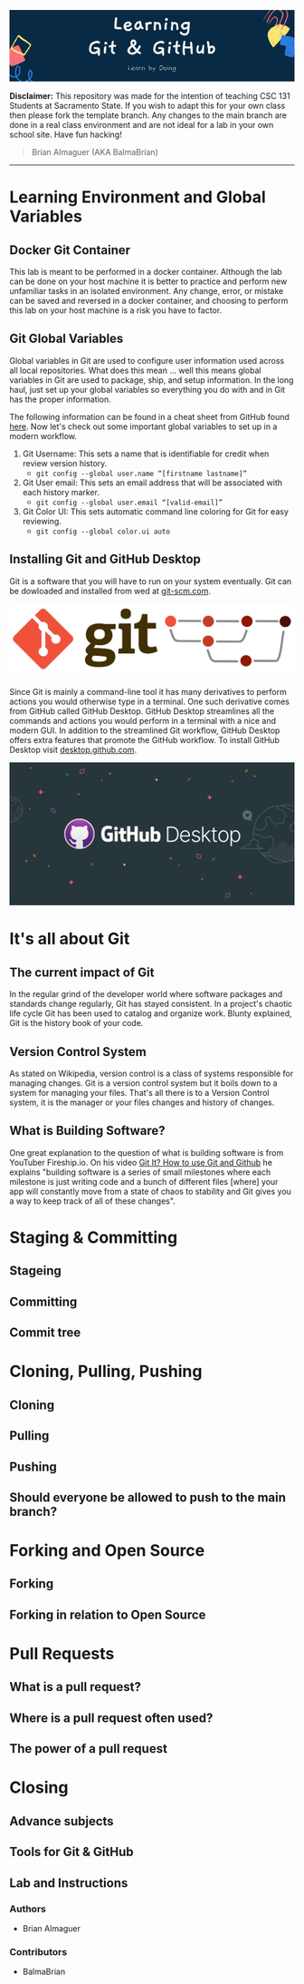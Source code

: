 ![Banner](https://github.com/BalmaBrian/git-started/blob/main/images/README%20Banner.png)

**Disclaimer:** This repository was made for the intention of teaching CSC 131 Students at Sacramento State. If you wish to adapt this for your own class then please fork the template branch. Any changes to the main branch are done in a real class environment and are not ideal for a lab in your own school site. Have fun hacking!

> Brian Almaguer (AKA BalmaBrian)

---

# Learning Environment and Global Variables

## Docker Git Container

This lab is meant to be performed in a docker container. Although the lab can be done on your host machine it is better to practice and perform new unfamiliar tasks in an isolated environment. Any change, error, or mistake can be saved and reversed in a docker container, and choosing to perform this lab on your host machine is a risk you have to factor.

## Git Global Variables

Global variables in Git are used to configure user information used across all local repositories. What does this mean ... well this means global variables in Git are used to package, ship, and setup information. In the long haul, just set up your global variables so everything you do with and in Git has the proper information.

The following information can be found in a cheat sheet from GitHub found [here](https://education.github.com/git-cheat-sheet-education.pdf). Now let's check out some important global variables to set up in a modern workflow.

1. Git Username: This sets a name that is identifiable for credit when review version history.
   - `git config --global user.name “[firstname lastname]”`
2. Git User email: This sets an email address that will be associated with each history marker.
   - `git config --global user.email “[valid-email]”`
3. Git Color UI: This sets automatic command line coloring for Git for easy reviewing.
   - `git config --global color.ui auto`

## Installing Git and GitHub Desktop

Git is a software that you will have to run on your system eventually. Git can be dowloaded and installed from wed at [git-scm.com](https://git-scm.com/).

![Git-Scm image](https://github.com/BalmaBrian/git-started/blob/main/images/git-scm.png)

Since Git is mainly a command-line tool it has many derivatives to perform actions you would otherwise type in a terminal. One such derivative comes from GitHub called GitHub Desktop. GitHub Desktop streamlines all the commands and actions you would perform in a terminal with a nice and modern GUI. In addition to the streamlined Git workflow, GitHub Desktop offers extra features that promote the GitHub workflow. To install GitHub Desktop visit [desktop.github.com](https://desktop.github.com/).

![GitHub Desktop](https://github.com/BalmaBrian/git-started/blob/main/images/GitHub%20Desktop.png)

# It's all about Git

## The current impact of Git

In the regular grind of the developer world where software packages and standards change regularly, Git has stayed consistent. In a project's chaotic life cycle Git has been used to catalog and organize work. Blunty explained, Git is the history book of your code.

## Version Control System

As stated on Wikipedia, version control is a class of systems responsible for managing changes. Git is a version control system but it boils down to a system for managing your files. That's all there is to a Version Control system, it is the manager or your files changes and history of changes.

## What is Building Software?

One great explanation to the question of what is building software is from YouTuber Fireship.io. On his video [Git It? How to use Git and Github](https://www.youtube.com/watch?v=HkdAHXoRtos) he explains "building software is a series of small milestones where each milestone is just writing code and a bunch of different files [where] your app will constantly move from a state of chaos to stability and Git gives you a way to keep track of all of these changes".

# Staging & Committing

## Stageing

## Committing

## Commit tree

# Cloning, Pulling, Pushing

## Cloning

## Pulling

## Pushing

## Should everyone be allowed to push to the main branch?

# Forking and Open Source

## Forking

## Forking in relation to Open Source

# Pull Requests

## What is a pull request?

## Where is a pull request often used?

## The power of a pull request

# Closing

## Advance subjects

## Tools for Git & GitHub

## Lab and Instructions

### Authors

- Brian Almaguer

### Contributors

- BalmaBrian
